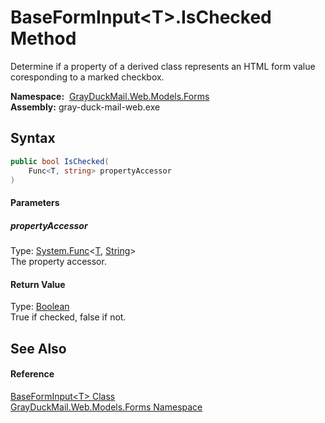 BaseFormInput&lt;T>.IsChecked Method
====================================
Determine if a property of a derived class represents an HTML form value coresponding to a marked checkbox.

  **Namespace:**  [GrayDuckMail.Web.Models.Forms][1]  
  **Assembly:** gray-duck-mail-web.exe

Syntax
------

```csharp
public bool IsChecked(
	Func<T, string> propertyAccessor
)
```

#### Parameters

##### *propertyAccessor*
Type: [System.Func][2]&lt;[T][3], [String][4]>  
 The property accessor.

#### Return Value
Type: [Boolean][5]  
 True if checked, false if not. 

See Also
--------

#### Reference
[BaseFormInput&lt;T> Class][3]  
[GrayDuckMail.Web.Models.Forms Namespace][1]  

[1]: ../README.md
[2]: https://docs.microsoft.com/dotnet/api/system.func-2
[3]: README.md
[4]: https://docs.microsoft.com/dotnet/api/system.string
[5]: https://docs.microsoft.com/dotnet/api/system.boolean